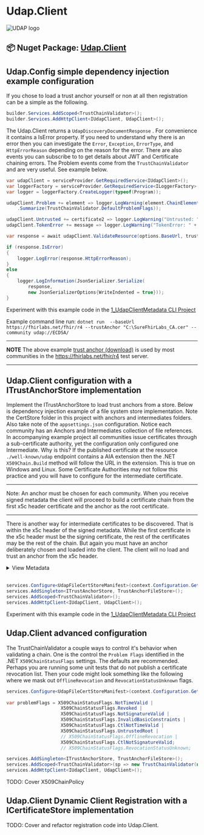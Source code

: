 # Udap.Client

![UDAP logo](https://avatars.githubusercontent.com/u/77421324?s=48&v=4)

## 📦 Nuget Package: [Udap.Client](https://www.nuget.org/packages?q=udap.client)

## Udap.Config simple dependency injection example configuration

If you chose to load a trust anchor yourself or non at all then registration can be a simple as the following.

```csharp
builder.Services.AddScoped<TrustChainValidator>();
builder.Services.AddHttpClient<IUdapClient, UdapClient>();
```

The Udap.Client returns a ```UdapDiscoveryDocumentResponse``` .  For convenience it contains a IsError property.  If you need to understand why there is an error then you can investigate the ```Error```, ```Exception```, ```ErrorType```, and ```HttpErrorReason``` depending on the reason for the error.  There are also events you can subscribe to to get details about JWT and Certificate chaining errors.  The Problem events come from the ```TrustChainValidator``` and are very useful.  See example below.

```csharp
var udapClient = serviceProvider.GetRequiredService<IUdapClient>();
var loggerFactory = serviceProvider.GetRequiredService<ILoggerFactory>();
var logger = loggerFactory.CreateLogger(typeof(Program));

udapClient.Problem += element => logger.LogWarning(element.ChainElementStatus
    .Summarize(TrustChainValidator.DefaultProblemFlags));

udapClient.Untrusted += certificate2 => logger.LogWarning("Untrusted: " + certificate2.Subject);
udapClient.TokenError += message => logger.LogWarning("TokenError: " + message);

var response = await udapClient.ValidateResource(options.BaseUrl, trustAnchorStore, community);

if (response.IsError)
{
    logger.LogError(response.HttpErrorReason);
}
else
{
    logger.LogInformation(JsonSerializer.Serialize(
        response, 
        new JsonSerializerOptions{WriteIndented = true})); 
}

```

Experiment with this example code in the [1_UdapClientMetadata CLI Project](../../examples/clients/1_UdapClientMetadata)

Example command line run: ```dotnet run  --baseUrl https://fhirlabs.net/fhir/r4 --trustAnchor "C:\SureFhirLabs_CA.cer" --community udap://ECDSA/```
 
 ---

 **NOTE** The above example [trust anchor (download)](https://storage.googleapis.com/crl.fhircerts.net/certs/SureFhirLabs_CA.cer) is used by most communities in the https://fhirlabs.net/fhir/r4 test server.

---

## Udap.Client configuration with a ITrustAnchorStore implementation

Implement the ITrustAnchorStore to load trust anchors from a store.  Below is dependency injection example of a file system store implementation.  Note the CertStore folder in this project with anchors and intermediates folders.  Also take note of the ```appsettings.json``` configuration.  Notice each community has an Anchors and Intermediates collection of file references.  In accompanying example project all communities issue certificates through a sub-certificate authority, yet the configuration only configured one Intermediate.  Why is this?  If the published certificate at the resource ```./well-known/udap``` endpoint contains a AIA extension then the .NET ```X509Chain.Build``` method will follow the URL in the extension.  This is true on Windows and Linux.  Some Certificate Authorities may not follow this practice and you will have to configure for the intermediate certificate.  

---
Note: An anchor must be chosen for each community.  When you receive signed metadata the client will proceed to build a certificate chain from the first x5c header certificate and the anchor as the root certificate.  

---

There is another way for intermediate certificates to be discovered.  That is within the x5c header of the signed metadata.  While the first certificate in the x5c header must be the signing certificate, the rest of the certificates may be the rest of the chain.  But again you must have an anchor deliberately chosen and loaded into the client.  The client will no load and trust an anchor from the x5c header.

<details><summary><a>View Metadata</></summary>

```json
"UdapFileCertStoreManifest": {
    "ResourceServers": [
      {
        "Communities": [
          {
            "Name": "udap://stage.healthtogo.me/",
            "Anchors": [
              {
                "FilePath": "CertStore/anchors/EMRDirectTestCA.crt"
              }
            ]
          },
          {
            "Name": "udap://fhirlabs.net/",
            "Intermediates": [
              "CertStore/intermediates/SureFhirLabs_Intermediate.cer"
            ],
            "Anchors": [
              {
                "FilePath": "CertStore/anchors/SureFhirLabs_CA.cer"
              }
            ]
          },
          {
            "Name": "udap://expired.fhirlabs.net/",
            "Anchors": [
              {
                "FilePath": "CertStore/anchors/SureFhirLabs_CA.cer"
              }
            ]
          },
          {
            "Name": "udap://revoked.fhirlabs.net/",
            "Anchors": [
              {
                "FilePath": "CertStore/anchors/SureFhirLabs_CA.cer"
              }
            ]
          },
          {
            "Name": "udap://untrusted.fhirlabs.net/",
            "Anchors": [
              {
                "FilePath": "CertStore/anchors/SureFhirLabs_CA.cer"
              }
            ]
          },
          {
            "Name": "udap://Iss.Miss.Match.To.SubjAltName/",
            "Anchors": [
              {
                "FilePath": "CertStore/anchors/SureFhirLabs_CA.cer"
              }
            ]
          },
          {
            "Name": "udap://Iss.Miss.Match.To.BaseUrl//",
            "Anchors": [
              {
                "FilePath": "CertStore/anchors/SureFhirLabs_CA.cer"
              }
            ]
          },
          {
            "Name": "udap://ECDSA/",
            "Anchors": [
              {
                "FilePath": "CertStore/anchors/SureFhirLabs_CA.cer"
              }
            ]
          }
        ]
      }
    ]
  }
```

</details>
<br/>

```csharp
services.Configure<UdapFileCertStoreManifest>(context.Configuration.GetSection("UdapFileCertStoreManifest"));
services.AddSingleton<ITrustAnchorStore, TrustAnchorFileStore>();
services.AddScoped<TrustChainValidator>();
services.AddHttpClient<IUdapClient, UdapClient>();
```

Experiment with this example code in the [1_UdapClientMetadata CLI Project](../../examples/clients/2_UdapClientMetadata)

## Udap.Client advanced configuration

The TrustChainValidator a couple ways to control it's behavior when validating a chain.  One is the control the ```Problem Flags``` identified in the .NET ```X509ChainStatusFlags``` settings.  The defaults are recommended.  Perhaps you are running some unit tests that do not publish a certificate revocation list.  Then your code might look something like the following where we mask out ```OfflineRevocation``` and ```RevocationStatusUnknown``` flags.

```csharp
services.Configure<UdapFileCertStoreManifest>(context.Configuration.GetSection("UdapFileCertStoreManifest"));
                    
var problemFlags = X509ChainStatusFlags.NotTimeValid |
                    X509ChainStatusFlags.Revoked |
                    X509ChainStatusFlags.NotSignatureValid |
                    X509ChainStatusFlags.InvalidBasicConstraints |
                    X509ChainStatusFlags.CtlNotTimeValid |
                    X509ChainStatusFlags.UntrustedRoot |
                    // X509ChainStatusFlags.OfflineRevocation |
                    X509ChainStatusFlags.CtlNotSignatureValid;
                    // X509ChainStatusFlags.RevocationStatusUnknown;

services.AddSingleton<ITrustAnchorStore, TrustAnchorFileStore>();
services.AddScoped<TrustChainValidator>(sp => new TrustChainValidator(new X509ChainPolicy(), problemFlags, sp.GetService<ILogger<TrustChainValidator>>()));
services.AddHttpClient<IUdapClient, UdapClient>();
```

TODO: Cover X509ChainPolicy


## Udap.Client Dynamic Client Registration with a ICertificateStore implementation

TODO: Cover and refactor registration code into Udap.Client.